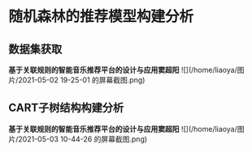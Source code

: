 # 随机森林的推荐模型构建分析
## 数据集获取
**基于关联规则的智能音乐推荐平台的设计与应用窦超阳**
![](/home/liaoya/图片/2021-05-02 19-25-01 的屏幕截图.png) 
## CART子树结构构建分析
**基于关联规则的智能音乐推荐平台的设计与应用窦超阳**
![](/home/liaoya/图片/2021-05-03 10-44-26 的屏幕截图.png) 